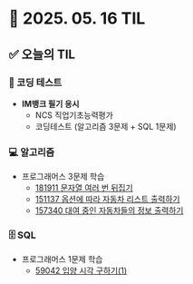 # 📅 2025. 05. 16 TIL

## ✅ 오늘의 TIL

### 🧪 코딩 테스트

- **IM뱅크 필기 응시**  
  - NCS 직업기초능력평가  
  - 코딩테스트 (알고리즘 3문제 + SQL 1문제)

### 💻 알고리즘

- 프로그래머스 3문제 학습  
  - [181911 문자열 여러 번 뒤집기](https://school.programmers.co.kr/learn/courses/30/lessons/181911)  
  - [151137 옵션에 따라 자동차 리스트 출력하기](https://school.programmers.co.kr/learn/courses/30/lessons/151137)  
  - [157340 대여 중인 자동차들의 정보 출력하기](https://school.programmers.co.kr/learn/courses/30/lessons/157340)

### 🗄️ SQL

- 프로그래머스 1문제 학습  
  - [59042 입양 시각 구하기(1)](https://school.programmers.co.kr/learn/courses/30/lessons/59042)
